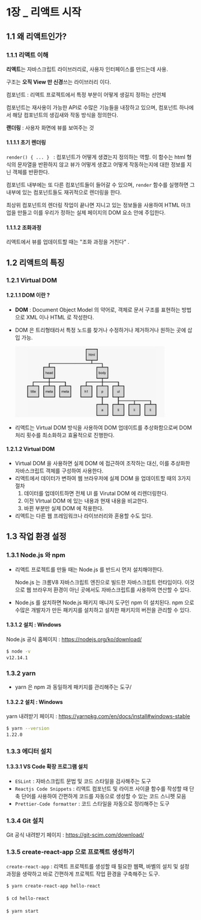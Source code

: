 # 1장 _ 리액트 시작

## 1.1 왜 리액트인가?

### 1.1.1 리액트 이해 

**리액트**는 자바스크립트 라이브러리로, 사용자 인터페이스를 만드는데 사용. 

구조는 **오직 View 만 신경**쓰는 라이브러리 이다. 



컴포넌트 : 리액트 프로젝트에서 특정 부분이 어떻게 생길지 정하는 선언체

컴포넌트는 재사용이 가능한 API로 수많은 기능들을 내장하고 있으며, 컴포넌트 하나에서 해당 컴포넌트의 생김새와 작동 방식을 정의한다. 



**랜더링** : 사용자 화면에 뷰를 보여주는 것 



#### 1.1.1.1 초기 렌더링

 `render() { ... } `  : 컴포넌트가 어떻게 생겼는지 정의하는 역할. 이 함수는 html 형식의 문자열을 반환하지 않고 뷰가 어떻게 생겼고 어떻게 작동하는지에 대한 정보를 지닌 객체를 반환한다. 

컴포넌트 내부에는 또 다른 컴포넌트들이 들어갈 수 있으며, `render` 함수를 실행하면 그 내부에 있는 컴포넌트들도 재귀적으로 렌더링을 한다. 

최상위 컴포넌트의 렌더링 작업이 끝나면 지니고 있는 정보들을 사용하여 HTML 마크업을 만들고 이를 우리가 정하는 실제 페이지의 DOM 요소 안에 주입한다. 



#### 1.1.1.2 조화과정 

리액트에서 뷰를 업데이트할 때는 "조화 과정을 거친다" .



## 1.2 리액트의 특징

### 1.2.1 Virtual DOM 

#### 1.2.1.1 DOM 이란 ? 

- **DOM** : Document Object Model 의 약어로, 객체로 문서 구조를 표현하는 방법으로 XML 이나 HTML 로 작성한다. 

- DOM 은 트리형태라서 특정 노드를 찾거나 수정하거나 제거하거나 원하는 곳에 삽입 가능. 

  ![image-20200315200646721](images/image-20200315200646721.png)

- 리액트는 Virtual DOM 방식을 사용하여 DOM 업데이트를 추상화함으로써 DOM 처리 횟수를 최소화하고 효율적으로 진행한다. 



#### 1.2.1.2 Virtual DOM 

- Virtual DOM 을 사용하면 실제 DOM 에 접근하여 조작하는 대신, 이를 추상화한 자바스크립트 객체를 구성하여 사용한다. 
- 리액트에서 데이터가 변하여 웹 브라우저에 실제 DOM 을 업데이트할 때의 3가지 절차
  1. 데이터를 업데이트하면 전체 UI 를 Virutal DOM 에 리렌더링한다. 
  2. 이전 VIrtual DOM 에 있는 내용과 현재 내용을 비교한다. 
  3. 바뀐 부분만 실제 DOM 에 적용한다.
- 리액트는 다른 웹 프레임워크나 라이브러리와 혼용할 수도 있다. 



## 1.3 작업 환경 설정 

### 1.3.1 Node.js 와 npm 

- 리액트 프로젝트를 만들 때는 Node.js 를 반드시 먼저 설치해야한다. 

  Node.js 는 크롬V8 자바스크립트 엔진으로 빌드한 자바스크립트 런타임이다. 이것으로 웹 브라우저 환경이 아닌 곳에서도 자바스크립트를 사용하여 연산할 수 있다. 

- Node.js 를 설치하면 Node.js 패키지 매니저 도구인 npm 이 설치된다. npm 으로 수많은 개발자가 만든 패키지를 설치하고 설치한 패키지의 버전을 관리할 수 있다. 



#### 1.3.1.2 설치 : Windows 

Node.js 공식 홈페이지 : https://nodejs.org/ko/download/ 

```bash
$ node -v 
v12.14.1
```



### 1.3.2 yarn 

- yarn 은 npm 과 동일하게 패키지를 관리해주는 도구/

#### 1.3.2.2 설치 : Windows 

yarn 내려받기 페이지 : https://yarnpkg.com/en/docs/install#windows-stable 

```bash
$ yarn --version
1.22.0
```



### 1.3.3 에디터 설치 

#### 1.3.3.1 VS Code 확장 프로그램 설치 

- `ESLint` : 자바스크립트 문법 및 코드 스타일을 검사해주는 도구 
- `Reactjs Code Snippets` : 리액트 컴포넌트 및 라이프 사이클 함수를 작성할 때 단축 단어를 사용하여 간편하게 코드를 자동으로 생성할 수 있는 코드 스니펫 모음 
- `Prettier-Code formatter` : 코드 스타일을 자동으로 정리해주는 도구 



### 1.3.4  Git 설치

Git 공식 내려받기 페이지 : https://git-scim.com/download/



### 1.3.5 create-react-app 으로 프로젝트 생성하기 

`create-react-app` : 리액트 프로젝트를 생성할 때 필요한 웹팩, 바벨의 설치 및 설정 과정을 생략하고 바로 간편하게 프로젝트 작업 환경을 구축해주는 도구. 

```bash
$ yarn create-react-app hello-react 

$ cd hello-react

$ yarn start 
```

